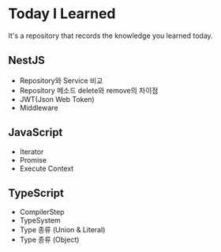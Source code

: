 # Today I Learned

It's a repository that records the knowledge you learned today.

## NestJS

-   Repository와 Service 비교
-   Repository 메소드 delete와 remove의 차이점
-   JWT(Json Web Token)
-   Middleware

## JavaScript

-   Iterator
-   Promise
-   Execute Context

## TypeScript

-   CompilerStep
-   TypeSystem
-   Type 종류 (Union & Literal)
-   Type 종류 (Object)

